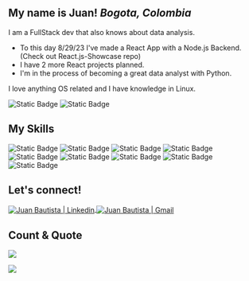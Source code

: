 ## My name is Juan! *Bogota, Colombia*

I am a FullStack dev that also knows about data analysis.
- To this day 8/29/23 I've made a React App with a Node.js Backend. (Check out React.js-Showcase repo)
- I have 2 more React projects planned.
- I'm in the process of becoming a great data analyst with Python.

I love anything OS related and I have knowledge in Linux.

![Static Badge](https://img.shields.io/badge/arch-1793D1?style=for-the-badge&logo=arch%20linux&logoColor=white)
![Static Badge](https://img.shields.io/badge/bash-4EAA25?style=for-the-badge&logo=gnu%20bash&logoColor=white)

## My Skills

![Static Badge](https://img.shields.io/badge/react-F72585?style=for-the-badge&logo=react&logoColor=white)
![Static Badge](https://img.shields.io/badge/node.js-B5179E?style=for-the-badge&logo=node.js&logoColor=white)
![Static Badge](https://img.shields.io/badge/python-7209B7?style=for-the-badge&logo=python&logoColor=white)
![Static Badge](https://img.shields.io/badge/sql-560BAD?style=for-the-badge&logo=postgresql&logoColor=white)
![Static Badge](https://img.shields.io/badge/TypeScript-480CA8?style=for-the-badge&logo=typescript&logoColor=white)
![Static Badge](https://img.shields.io/badge/javascript-3A0CA3?style=for-the-badge&logo=javascript&logoColor=white)
![Static Badge](https://img.shields.io/badge/css-3F37C9?style=for-the-badge&logo=css3&logoColor=white)
![Static Badge](https://img.shields.io/badge/html-4361EE?style=for-the-badge&logo=html5&logoColor=white)
![Static Badge](https://img.shields.io/badge/jupyter-4895EF?style=for-the-badge&logo=jupyter&logoColor=white)

## Let's connect!

<a href="https://www.linkedin.com/in/juanandresbautistafsd/" target="_blank">
  <img align="center" alt="Juan Bautista | Linkedin" src="https://img.shields.io/badge/Linkedin-blue?style=for-the-badge&logo=linkedin&logoColor=white" />
</a>
<a href="mailto:juanb.perez96@gmail.com" >
  <img align="center" alt="Juan Bautista | Gmail" src="https://img.shields.io/badge/gmail-EA4335?style=for-the-badge&logo=gmail&logoColor=white" />
</a>

## Count & Quote

![](https://profile-counter.glitch.me/JuanBaut/count.svg)

![](https://quotes-github-readme.vercel.app/api?type=horizontal&theme=merko)
